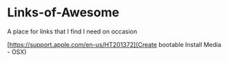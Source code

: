 # Links-of-Awesome
A place for links that I find I need on occasion

[https://support.apple.com/en-us/HT201372](Create bootable Install Media - OSX)
